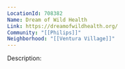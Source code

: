 ```yaml
---
LocationId: 708382
Name: Dream of Wild Health
Link: https://dreamofwildhealth.org/
Community: "[[Philips]]"
Neighborhood: "[[Ventura Village]]"
---
```


Description: